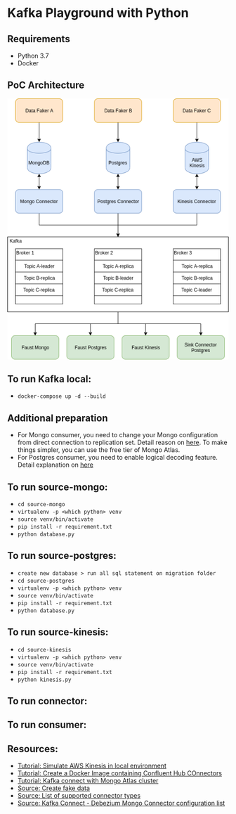 # Kafka Playground with Python

## Requirements
- Python 3.7
- Docker

## PoC Architecture
![PoC Architecture](image/architecture.png)

## To run Kafka local:
- `docker-compose up -d --build`

## Additional preparation
- For Mongo consumer, you need to change your Mongo configuration from direct connection to replication set. Detail reason on [here](https://docs.confluent.io/current/connect/debezium-connect-mongodb/index.html#configure-a-replication-mechanism-on-mongodb). To make things simpler, you can use the free tier of Mongo Atlas.
- For Postgres consumer, you need to enable logical decoding feature. Detail explanation on [here](https://debezium.io/documentation/reference/1.0/connectors/postgresql.html)

## To run source-mongo:
- `cd source-mongo`
- `virtualenv -p <which python> venv`
- `source venv/bin/activate`
- `pip install -r requirement.txt`
- `python database.py`

## To run source-postgres:
- `create new database > run all sql statement on migration folder`
- `cd source-postgres`
- `virtualenv -p <which python> venv`
- `source venv/bin/activate`
- `pip install -r requirement.txt`
- `python database.py`

## To run source-kinesis:
- `cd source-kinesis`
- `virtualenv -p <which python> venv`
- `source venv/bin/activate`
- `pip install -r requirement.txt`
- `python kinesis.py`

## To run connector:

## To run consumer:


## Resources:
- [Tutorial: Simulate AWS Kinesis in local environment](https://blog.ruanbekker.com/blog/2019/06/22/play-with-kinesis-data-streams-for-free/)
- [Tutorial: Create a Docker Image containing Confluent Hub COnnectors](https://docs.confluent.io/current/connect/managing/extending.html#create-a-docker-image-containing-c-hub-connectors)
- [Tutorial: Kafka connect with Mongo Atlas cluster](http://blog.naver.com/PostView.nhn?blogId=nomadgee&logNo=221293115096&redirect=Dlog&widgetTypeCall=true&directAccess=false)
- [Source: Create fake data](https://faker.readthedocs.io/en/latest/index.html)
- [Source: List of supported connector types](https://docs.confluent.io/current/connect/managing/connectors.html)
- [Source: Kafka Connect - Debezium Mongo Connector configuration list](https://docs.confluent.io/current/connect/debezium-connect-mongodb/mongodb_source_connector_config.html)